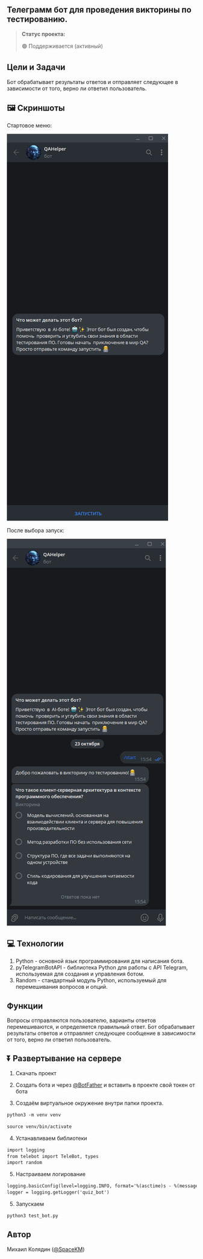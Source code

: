 <h2>Телеграмм бот для проведения викторины по тестированию.</h2>

> **Статус проекта:**
>
> 🟢 Поддерживается (активный) 

## Цели и Задачи
Бот обрабатывает результаты ответов и отправляет следующее в зависимости от того, верно ли ответил пользователь.


## 🖼 Скриншоты

Стартовое меню:

![image](https://raw.githubusercontent.com/Space108/test_bot/refs/heads/master/Greeting.png)

После выбора запуск:

![image](https://raw.githubusercontent.com/Space108/test_bot/refs/heads/master/Launch.png)


## 💻 Технологии

1. Python - основной язык программирования для написания бота.
2. pyTelegramBotAPI - библиотека Python для работы с API Telegram, используемая для создания и управления ботом.
3. Random - стандартный модуль Python, используемый для перемешивания вопросов и опций.
##     Функции 
   Вопросы отправляются пользователю, варианты ответов перемешиваются, и определяется правильный ответ.
   Бот обрабатывает результаты ответов и отправляет следующее сообщение в зависимости от того, верно ли ответил пользователь.
   
## ⏬ Развертывание на сервере
1. Скачать проект
   
2. Создать бота и через [@BotFather](https://t.me/BotFather) и вставить в проекте свой токен от бота

3. Создаём виртуальное окружение внутри папки проекта.


``` markdown
python3 -m venv venv
```

``` markdown
source venv/bin/activate
```
4. Устанавливаем библиотеки

``` markdown
import logging
from telebot import TeleBot, types
import random
```
5. Настраиваем логирование
``` markdown
logging.basicConfig(level=logging.INFO, format='%(asctime)s - %(message)s')
logger = logging.getLogger('quiz_bot')
```

5. Запускаем
``` markdown
python3 test_bot.py
```

## Автор

Михаил Колядин ([@SpaceKM](https://t.me/SpaceKM))
